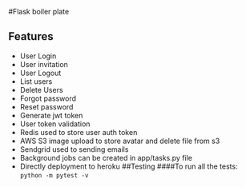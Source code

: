 #Flask boiler plate

## Features

- User Login
- User invitation
- User Logout
- List users
- Delete Users
- Forgot password
- Reset password
- Generate jwt token
- User token validation
- Redis used to store user auth token
- AWS S3 image upload to store avatar and delete file from s3
- Sendgrid used to sending emails
- Background jobs can be created in app/tasks.py file
- Directly deployment to heroku
  ##Testing
  ####To run all the tests:
  ```python -m pytest -v```

